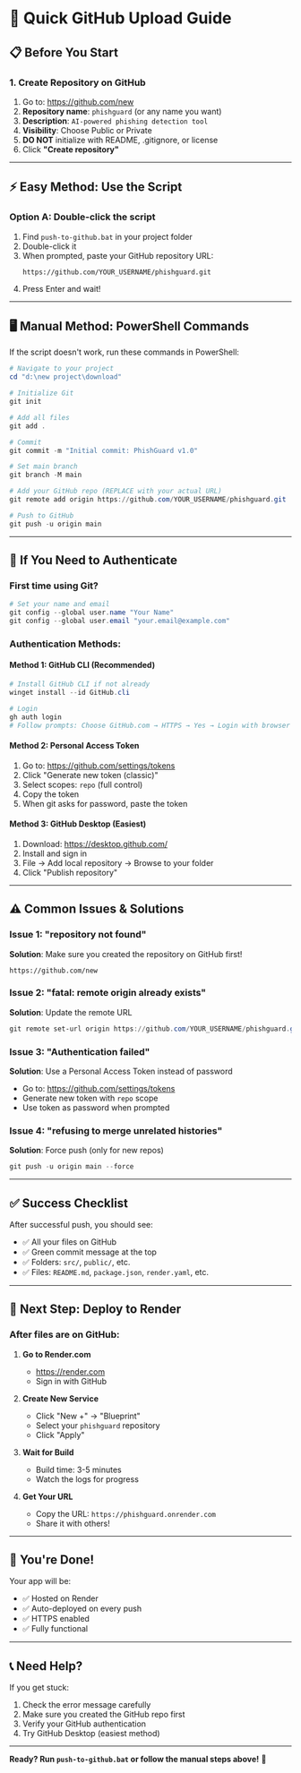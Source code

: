 # 🚀 Quick GitHub Upload Guide

## 📋 Before You Start

### 1. Create Repository on GitHub
1. Go to: https://github.com/new
2. **Repository name**: `phishguard` (or any name you want)
3. **Description**: `AI-powered phishing detection tool`
4. **Visibility**: Choose Public or Private
5. **DO NOT** initialize with README, .gitignore, or license
6. Click **"Create repository"**

---

## ⚡ Easy Method: Use the Script

### Option A: Double-click the script
1. Find `push-to-github.bat` in your project folder
2. Double-click it
3. When prompted, paste your GitHub repository URL:
   ```
   https://github.com/YOUR_USERNAME/phishguard.git
   ```
4. Press Enter and wait!

---

## 🖥️ Manual Method: PowerShell Commands

If the script doesn't work, run these commands in PowerShell:

```powershell
# Navigate to your project
cd "d:\new project\download"

# Initialize Git
git init

# Add all files
git add .

# Commit
git commit -m "Initial commit: PhishGuard v1.0"

# Set main branch
git branch -M main

# Add your GitHub repo (REPLACE with your actual URL)
git remote add origin https://github.com/YOUR_USERNAME/phishguard.git

# Push to GitHub
git push -u origin main
```

---

## 🔑 If You Need to Authenticate

### First time using Git?
```powershell
# Set your name and email
git config --global user.name "Your Name"
git config --global user.email "your.email@example.com"
```

### Authentication Methods:

#### Method 1: GitHub CLI (Recommended)
```powershell
# Install GitHub CLI if not already
winget install --id GitHub.cli

# Login
gh auth login
# Follow prompts: Choose GitHub.com → HTTPS → Yes → Login with browser
```

#### Method 2: Personal Access Token
1. Go to: https://github.com/settings/tokens
2. Click "Generate new token (classic)"
3. Select scopes: `repo` (full control)
4. Copy the token
5. When git asks for password, paste the token

#### Method 3: GitHub Desktop (Easiest)
1. Download: https://desktop.github.com/
2. Install and sign in
3. File → Add local repository → Browse to your folder
4. Click "Publish repository"

---

## ⚠️ Common Issues & Solutions

### Issue 1: "repository not found"
**Solution**: Make sure you created the repository on GitHub first!
```
https://github.com/new
```

### Issue 2: "fatal: remote origin already exists"
**Solution**: Update the remote URL
```powershell
git remote set-url origin https://github.com/YOUR_USERNAME/phishguard.git
```

### Issue 3: "Authentication failed"
**Solution**: Use a Personal Access Token instead of password
- Go to: https://github.com/settings/tokens
- Generate new token with `repo` scope
- Use token as password when prompted

### Issue 4: "refusing to merge unrelated histories"
**Solution**: Force push (only for new repos)
```powershell
git push -u origin main --force
```

---

## ✅ Success Checklist

After successful push, you should see:
- ✅ All your files on GitHub
- ✅ Green commit message at the top
- ✅ Folders: `src/`, `public/`, etc.
- ✅ Files: `README.md`, `package.json`, `render.yaml`, etc.

---

## 🎯 Next Step: Deploy to Render

### After files are on GitHub:

1. **Go to Render.com**
   - https://render.com
   - Sign in with GitHub

2. **Create New Service**
   - Click "New +" → "Blueprint"
   - Select your `phishguard` repository
   - Click "Apply"

3. **Wait for Build**
   - Build time: 3-5 minutes
   - Watch the logs for progress

4. **Get Your URL**
   - Copy the URL: `https://phishguard.onrender.com`
   - Share it with others!

---

## 🎉 You're Done!

Your app will be:
- ✅ Hosted on Render
- ✅ Auto-deployed on every push
- ✅ HTTPS enabled
- ✅ Fully functional

---

## 📞 Need Help?

If you get stuck:
1. Check the error message carefully
2. Make sure you created the GitHub repo first
3. Verify your GitHub authentication
4. Try GitHub Desktop (easiest method)

---

**Ready? Run `push-to-github.bat` or follow the manual steps above!** 🚀
